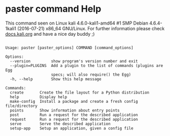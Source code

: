 # paster command Help
 
 This command seen on Linux kali 4.6.0-kali1-amd64 #1 SMP Debian 4.6.4-1kali1 (2016-07-21) x86_64 GNU/Linux. For further information please check [docs.kali.org](docs.kali.org) and have a nice day buddy ;) 

~~~

Usage: paster [paster_options] COMMAND [command_options]

Options:
  --version         show program's version number and exit
  --plugin=PLUGINS  Add a plugin to the list of commands (plugins are Egg
                    specs; will also require() the Egg)
  -h, --help        Show this help message

Commands:
  create       Create the file layout for a Python distribution
  help         Display help
  make-config  Install a package and create a fresh config file/directory
  points       Show information about entry points
  post         Run a request for the described application
  request      Run a request for the described application
  serve        Serve the described application
  setup-app    Setup an application, given a config file


~~~

